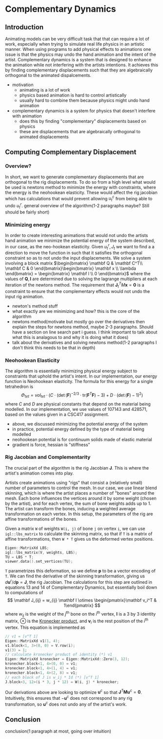 # Complementary Dynamics

## Introduction
Animating models can be very difficult task that that can require a lot of work, especially when trying to simulate real life physics in an artistic manner. When using programs to add physical effects to animations one issue is that the physics may undo the hand animation and the intent of the artist. Complementary dynamics is a system that is designed to enhance the animation while not interfering with the artists intentions. It achieves this by finding complementary displacements such that they are algebraically orthogonal to the animated dispalcements.
- motivation
  - animating is a lot of work
  - physics based animation is hard to control artistically
  - usually hard to combine them because physics might undo hand animation
- complementary dynamics is a system for physics that doesn't interfere with animation
  - does this by finding "complementary" displacements based on physics
  - these are displacements that are algebraically orthogonal to animated displacements

## Computing Complementary Displacement

### Overview?

In short, we want to generate complementary displacements that are orthogonal to the rig displacements. To do so from a high level what would be used is newtons method to minimize the energy with constraints, where the energy is the neohookean elasticity. These would affect the rig jacobian which has calculations that would prevent allowing $u^c_t$ from being able to undo $u^r_t$.
general overview of the algorithm(1-2 paragraphs maybe? Still should be fairly short)

### Minimizing energy

In order to create interesting animations that would not undo the artists hand animation we minimize the potential energy of the system described, in our case, as the neo-hookean elasticity. Given $u_t^r, J_t$ we want to find a a direction to move the function in such that it satisfies the orthogonal constraint so as to not undo the input displacements. We solve a system involving a block matrix $\begin{bmatrix} \mathbf Q & \mathbf C^T\\ \mathbf C & 0 \end{bmatrix}\begin{bmatrix} \mathbf x \\ \lambda \end{bmatrix} = \begin{bmatrix} \mathbf l \\ 0 \end{bmatrix}$ where the values of $\mathbf Q, \mathbf l$ are determined due to solving the lagrange multipliers at each iteration of the newtons method. The requirement that $\mathbf J_t^T M \mathbf x = \mathbf 0$ is a constraint to ensure that the complementary effects would not undo the input rig animation. 
- newton's method stuff
- what exactly are we minimizing and how? this is the core of the algorithm
- newtons method(motivate but mostly go over the derivatives then explain the steps for newtons method, maybe 2-3 paragraphs. Should have a section on line search part i guess. I think important to talk about what this is analagous to and why it is doing what it does)
- talk about the derivatives and solving newtons method(1-2 paragraphs I don't think this needs to be that in depth)


### Neohookean Elasticity

The algorithm is essentially minimizing physical energy subject to constraints that uphold the artist's intent. In our implementation, our energy function is Neohookean elasticity. The formula for this energy for a single tetrahedron is
$$
\Phi_{tet} = vol_{tet} \cdot \left( C \cdot (\det(\mathbf F)^{-2/3}\cdot \text{tr}(\mathbf F^T \mathbf F) - 3) + D \cdot (\det(\mathbf F) - 1)^2 \right)
$$
where $C$ and $D$ are physical constants that depend on the material being modelled. In our implementation, we use values of 107143 and 428571, based on the values given in a CSC417 assignment.

- above, we discussed minimizing the potential energy of the system
- in practice, potential energy defined by the type of material being modelled
- neohookean potential is for continuum solids made of elastic material
- gradient is force, hessian is "stiffness"

### Rig Jacobian and Complementarity

The crucial part of the algorithm is the rig Jacobian $\mathbf J$. This is where the artist's animation comes into play.

Artists create animations using "rigs" that consist a (relatively small) number of parameters to control the mesh. In our case, we use linear blend skinning, which is where the artist places a number of "bones" around the mesh. Each bone influences the vertices around it by some weight (chosen by the artist), and for each vertex, the sum of bone weights adds up to 1. The artist can transform the bones, inducing a weighted average transformation on each vertex. In this setup, the parameters of the rig are affine transformations of the bones.

Given a matrix `W` of weights `W(i, j)` of bone `j` on vertex `i`, we can use `igl::lbs_matrix` to calculate the skinning matrix, so that if `T` is a matrix of affine transformations, then `W * T` gives us the deformed vertex positions.

```c++
Eigen::MatrixXd LBS;
igl::lbs_matrix(V, weights, LBS);
TU = LBS * T;
viewer.data().set_vertices(TU);
```

`T` parametrizes this deformation, so we define $\mathbf p$ to be a vector encoding of `T`. We can find the derivative of the skinning transformation, giving us $d\mathbf u^r/d\mathbf p = \mathbf J$, the rig Jacobian. The calculations for this step are outlined in equations 13 and 14 of Complementary Dynamics, but essentially boil down to computations of
$$
\mathbf J_{ij} = w_{ij} \mathbf I \otimes \begin{pmatrix}\mathbf v_i^T & 1\end{pmatrix}
$$
where $w_{ij}$ is the weight of the $j^{\text{th}}$ bone on the $i^{\text{th}}$ vertex, $\mathbf I$ is a 3 by 3 identity matrix, $\otimes$ is the [Kronecker product](https://en.wikipedia.org/wiki/Kronecker_product), and $\mathbf v_i$ is the rest position of the $i^{\text{th}}$ vertex. This equation is implemented as

```c++
// v1 = [v^T 1]
Eigen::MatrixXd v1(1, 4);
v1.block<1, 3>(0, 0) = V.row(i);
v1(3) = 1;
// calculate kronecker product of identity (*) v1
Eigen::MatrixXd kronecker = Eigen::MatrixXd::Zero(3, 12);
kronecker.block<1, 4>(0, 0) = v1;
kronecker.block<1, 4>(1, 4) = v1;
kronecker.block<1, 4>(2, 8) = v1;
// each block of J is w_ij * Id (*) [v^T 1]
J.block<3, 12>(i * 3, j * 12) = W(i, j) * kronecker;
```

Our derivations above are looking to optimize $\mathbf u^c$ so that $\mathbf J^T \mathbf M \mathbf u^c = \mathbf 0$. Intuitively, this ensures that $-\mathbf u^c$ does not correspond to any rig transformation, so $\mathbf u^c$ does not undo any of the artist's work.

## Conclusion
conclusion(1 paragraph at most, going over intuition)


